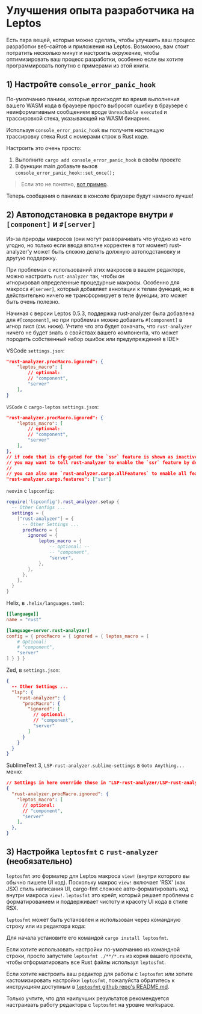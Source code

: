 # Улучшения опыта разработчика на Leptos

Есть пара вещей, которые можно сделать, чтобы улучшить ваш процесс разработки веб-сайтов и приложения на Leptos.
Возможно, вам стоит потратить несколько минут и настроить окружение, чтобы оптимизировать ваш процесс разработки,
особенно если вы хотите программировать попутно с примерами из этой книги.

## 1) Настройте `console_error_panic_hook`

По-умолчанию паники, которые происходят во время выполнения вашего WASM кода в браузере просто выбросят ошибку в браузере
с неинформативным сообщением вроде `Unreachable executed` и трассировкой стека, указывающей на WASM бинарник.

Используя `console_error_panic_hook` вы получите настоящую трассировку стека Rust с номерами строк в Rust коде.

Настроить это очень просто:

1. Выполните `cargo add console_error_panic_hook` в своём проекте
2. В функции main добавьте вызов `console_error_panic_hook::set_once();`

> Если это не понятно, [вот пример](https://github.com/leptos-rs/leptos/blob/main/examples/counter/src/main.rs#L4-L15).

Теперь сообщения о паниках в консоле браузере будут намного лучше!

## 2) Автоподстановка в редакторе внутри `#[component]` и `#[server]`

Из-за природы макросов (они могут разворачивать что угодно из чего угодно, но только если ввода вполне корректен в тот 
момент) rust-analyzer'у может быть сложно делать должную автоподстановку и другую поддержку.

При проблемах с использований этих макросов в вашем редакторе, можно настроить `rust-analyzer` так, чтобы он  
игнорировал определенные процедурные макросы. Особенно для макроса `#[server]`, который добавляет аннотации к телам функций,
но в действительно ничего не трансформирует в теле функции, это может быть очень полезно.

Начиная с версии Leptos 0.5.3, поддержка rust-analyzer была добавлена для `#[component]`, но при проблемах
можно добавить `#[component]` в игнор лист (см. ниже).
Учтите что это будет означать, что `rust-analyzer` ничего не будет знать о свойствах вашего компонента, что может породить 
собственный набор ошибок или предупреждений в IDE>

VSCode `settings.json`:

```json
"rust-analyzer.procMacro.ignored": {
	"leptos_macro": [
        // optional:
		// "component",
		"server"
	],
}
```

`VSCode` с `cargo-leptos` `settings.json`:
```json
"rust-analyzer.procMacro.ignored": {
	"leptos_macro": [
        // optional:
		// "component",
		"server"
	],
},
// if code that is cfg-gated for the `ssr` feature is shown as inactive,
// you may want to tell rust-analyzer to enable the `ssr` feature by default
//
// you can also use `rust-analyzer.cargo.allFeatures` to enable all features
"rust-analyzer.cargo.features": ["ssr"]
```

`neovim` с `lspconfig`:

```lua
require('lspconfig').rust_analyzer.setup {
  -- Other Configs ...
  settings = {
    ["rust-analyzer"] = {
      -- Other Settings ...
      procMacro = {
        ignored = {
            leptos_macro = {
                -- optional: --
                -- "component",
                "server",
            },
        },
      },
    },
  }
}
```

Helix, в `.helix/languages.toml`:

```toml
[[language]]
name = "rust"

[language-server.rust-analyzer]
config = { procMacro = { ignored = { leptos_macro = [
	# Optional:
	# "component",
	"server"
] } } }
```

Zed, в `settings.json`:

```json
{
  -- Other Settings ...
  "lsp": {
    "rust-analyzer": {
      "procMacro": {
        "ignored": [
          // optional:
          // "component",
          "server"
        ]
      }
    }
  }
}
```

SublimeText 3, `LSP-rust-analyzer.sublime-settings` в `Goto Anything...` меню:

```json
// Settings in here override those in "LSP-rust-analyzer/LSP-rust-analyzer.sublime-settings"
{
  "rust-analyzer.procMacro.ignored": {
    "leptos_macro": [
      // optional:
      // "component",
      "server"
    ],
  },
}
```


## 3) Настройка `leptosfmt` с `rust-analyzer` (необязательно)

`leptosfmt` это форматер для Leptos макроса `view!`  (внутри которого вы обычно пишете UI код).
Поскольку макрос `view!` включает 'RSX' (как JSX) стиль написания UI, cargo-fmt сложнее авто-форматировать код внутри макроса `view!`. `leptosfmt` это крейт, который решает проблемы с форматированием и поддерживает чистоту и красоту UI кода в стиле RSX.

`leptosfmt` может быть установлен и использован через командную строку или из редактора кода:

Для начала установите его командой  `cargo install leptosfmt`.

Если хотите использовать настройки по-умолчанию из командной строки, просто запустите `leptosfmt ./**/*.rs` из корня вашего проекта, чтобы отформатировать все Rust файлы используя `leptosfmt`.

Если хотите настроить ваш редактор для работы с `leptosfmt` или хотите кастомизировать настройки `leptosfmt`, пожалуйста обратитесь к инструкциям доступным в [`leptosfmt` github repo's README.md](https://github.com/bram209/leptosfmt).

Только учтите, что для наилучших результатов рекомендуется настраивать работу редактора c `leptosfmt` на уровне workspace.
